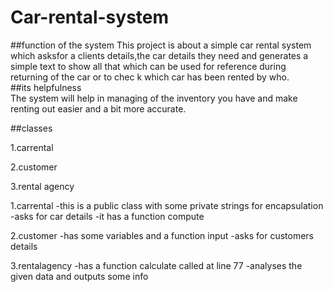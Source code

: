 # Car-rental-system
 ##function of the system 
 This project is about a simple car rental system which asksfor a clients details,the car details they need  and generates a simple text to show all that which can be used for reference during returning of the car or to chec k which car has been rented by who.                                                                                                  
 ##its helpfulness   
The system will help in managing of the inventory you have and make renting out easier and a bit more accurate. 


##classes 

1.carrental

2.customer

3.rental agency


1.carrental
-this is a public class with some private strings for encapsulation
-asks for car details
-it has a function compute

2.customer
-has some variables and a function input
-asks for customers details

3.rentalagency
-has a function calculate called at line 77
-analyses the given data and outputs some info

